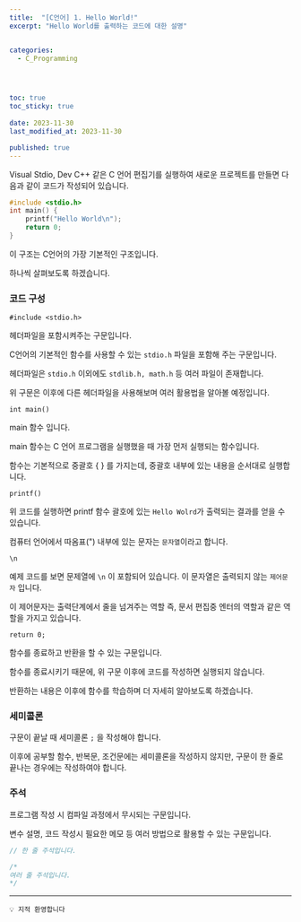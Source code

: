 ```yaml
---
title:  "[C언어] 1. Hello World!"
excerpt: "Hello World를 출력하는 코드에 대한 설명"


categories:
  - C_Programming




toc: true
toc_sticky: true
 
date: 2023-11-30
last_modified_at: 2023-11-30

published: true
---
```


Visual Stdio, Dev C++ 같은 C 언어 편집기를 실행하여 새로운 프로젝트를 만들면 다음과 같이 코드가 작성되어 있습니다.

```c
#include <stdio.h>
int main() {
    printf("Hello World\n");
    return 0;
}
```

이 구조는 C언어의 가장 기본적인 구조입니다.

하나씩 살펴보도록 하겠습니다.
### 코드 구성
```
#include <stdio.h>
```


헤더파일을 포함시켜주는 구문입니다.

C언어의 기본적인 함수를 사용할 수 있는 `stdio.h` 파일을 포함해 주는 구문입니다.

헤더파일은 `stdio.h` 이외에도 `stdlib.h, math.h` 등 여러 파일이 존재합니다.

위 구문은 이후에 다른 헤더파일을 사용해보며 여러 활용법을 알아볼 예정입니다.
```
int main()
```


main 함수 입니다.

main 함수는 C 언어 프로그램을 실행했을 때 가장 먼저 실행되는 함수입니다.

함수는 기본적으로 중괄호 { } 를 가지는데, 중괄호 내부에 있는 내용을 순서대로 실행합니다.
```
printf()
```

위 코드를 실행하면 printf 함수 괄호에 있는 `Hello Wolrd`가 출력되는 결과를 얻을 수 있습니다.

컴퓨터 언어에서 따옴표(") 내부에 있는 문자는 `문자열`이라고 합니다.
```
\n
```

예제 코드를 보면 문제열에 `\n` 이 포함되어 있습니다. 이 문자열은 출력되지 않는 `제어문자` 입니다.

이 제어문자는 출력단계에서 줄을 넘겨주는 역할 즉, 문서 편집중 엔터의 역할과 같은 역할을 가지고 있습니다.
```
return 0;
```

함수를 종료하고 반환을 할 수 있는 구문입니다.

함수를 종료시키기 때문에, 위 구문 이후에 코드를 작성하면 실행되지 않습니다.

반환하는 내용은 이후에 함수를 학습하며 더 자세히 알아보도록 하겠습니다.

### 세미콜론


구문이 끝날 때 세미콜론 `;` 을 작성해야 합니다.

이후에 공부할 함수, 반복문, 조건문에는 세미콜론을 작성하지 않지만, 구문이 한 줄로 끝나는 경우에는 작성하여야 합니다.

### 주석


프로그램 작성 시 컴파일 과정에서 무시되는 구문입니다.

변수 설명, 코드 작성시 필요한 메모 등 여러 방법으로 활용할 수 있는 구문입니다.

```c
// 한 줄 주석입니다.

/*
여러 줄 주석입니다.
*/
```


---

```
💡 지적 환영합니다
```  
